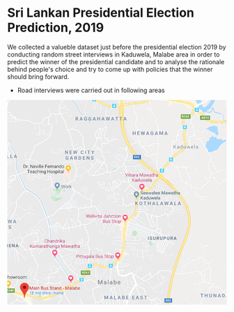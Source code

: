 # Sri Lankan Presidential Election Prediction, 2019
We collected a valueble dataset just before the presidential election 2019 by conducting random street interviews in Kaduwela, Malabe area in order to predict the winner of the presidential candidate and to analyse the rationale behind people's choice and try to come up with policies that the winner should bring forward.

* Road interviews were carried out in following areas

![alt text](https://github.com/PraAnj/srilanka-election-prediction-2019/blob/master/figures/FaceToFace_DataGatteredAreas.PNG)

